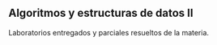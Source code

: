 ## Algoritmos y estructuras de datos II 

Laboratorios entregados y parciales resueltos de la materia. 
